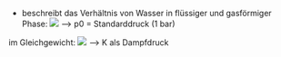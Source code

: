 - beschreibt das Verhältnis von Wasser in flüssiger und gasförmiger Phase:
![](Pasted%20image%2020240607162025.png)
--> p0 = Standarddruck (1 bar)

im Gleichgewicht:
![](Pasted%20image%2020240607162051.png)
--> K als Dampfdruck 